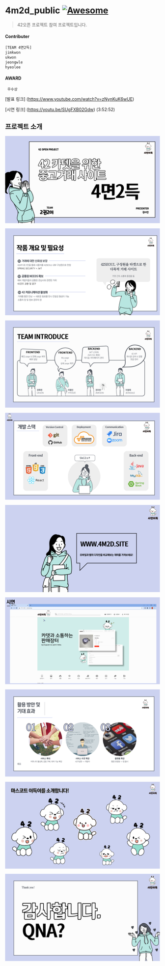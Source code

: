 
# 4m2d_public [![Awesome](https://cdn.jsdelivr.net/gh/sindresorhus/awesome@d7305f38d29fed78fa85652e3a63e154dd8e8829/media/badge.svg)](https://github.com/begrey)  
  
> 42오픈 프로젝트 참여 프로젝트입니다.
#### Contributer
    [TEAM 4면2득]
    jimkwon
    ukwon
    jeongwle
    hyeolee
     
#### AWARD
     우수상
     
[발표 링크] (https://www.youtube.com/watch?v=zNynKuK6wUE)

[시연 링크] (https://youtu.be/SUgFXB02Gdw)
(3:52:52)

## 프로젝트 소개

![ex_screenshot](./프로젝트내용/001.png)

![ex_screenshot](./프로젝트내용/002.png)

![ex_screenshot](./프로젝트내용/003.png)

![ex_screenshot](./프로젝트내용/004.png)

![ex_screenshot](./프로젝트내용/005.png)

![ex_screenshot](./프로젝트내용/006.png)

![ex_screenshot](./프로젝트내용/007.png)

![ex_screenshot](./프로젝트내용/008.png)

![ex_screenshot](./프로젝트내용/009.png)

